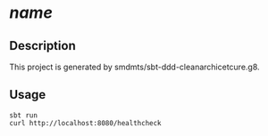 # $name$

## Description
This project is generated by smdmts/sbt-ddd-cleanarchicetcure.g8.

## Usage
```
sbt run
curl http://localhost:8080/healthcheck
```